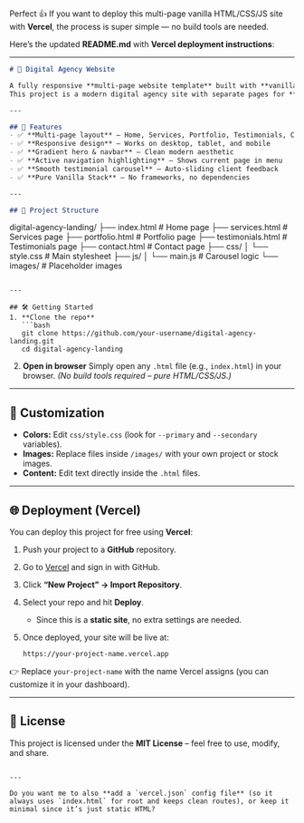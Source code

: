 Perfect 👍 If you want to deploy this multi-page vanilla HTML/CSS/JS site with **Vercel**, the process is super simple — no build tools are needed.

Here’s the updated **README.md** with **Vercel deployment instructions**:

---

```markdown
# 🚀 Digital Agency Website

A fully responsive **multi-page website template** built with **vanilla HTML, CSS, and JavaScript**.  
This project is a modern digital agency site with separate pages for **Home, Services, Portfolio, Testimonials, and Contact**.  

---

## 📂 Features
- ✅ **Multi-page layout** – Home, Services, Portfolio, Testimonials, Contact  
- ✅ **Responsive design** – Works on desktop, tablet, and mobile  
- ✅ **Gradient hero & navbar** – Clean modern aesthetic  
- ✅ **Active navigation highlighting** – Shows current page in menu  
- ✅ **Smooth testimonial carousel** – Auto-sliding client feedback  
- ✅ **Pure Vanilla Stack** – No frameworks, no dependencies  

---

## 📁 Project Structure
```

digital-agency-landing/
├── index.html         # Home page
├── services.html      # Services page
├── portfolio.html     # Portfolio page
├── testimonials.html  # Testimonials page
├── contact.html       # Contact page
├── css/
│     └── style.css    # Main stylesheet
├── js/
│     └── main.js      # Carousel logic
└── images/            # Placeholder images

````

---

## 🛠️ Getting Started
1. **Clone the repo**
   ```bash
   git clone https://github.com/your-username/digital-agency-landing.git
   cd digital-agency-landing
````

2. **Open in browser**
   Simply open any `.html` file (e.g., `index.html`) in your browser.
   *(No build tools required – pure HTML/CSS/JS.)*

---

## 🎨 Customization

* **Colors:** Edit `css/style.css` (look for `--primary` and `--secondary` variables).
* **Images:** Replace files inside `/images/` with your own project or stock images.
* **Content:** Edit text directly inside the `.html` files.

---

## 🌐 Deployment (Vercel)

You can deploy this project for free using **Vercel**:

1. Push your project to a **GitHub** repository.
2. Go to [Vercel](https://vercel.com/) and sign in with GitHub.
3. Click **“New Project” → Import Repository**.
4. Select your repo and hit **Deploy**.

   * Since this is a **static site**, no extra settings are needed.
5. Once deployed, your site will be live at:

   ```
   https://your-project-name.vercel.app
   ```

👉 Replace `your-project-name` with the name Vercel assigns (you can customize it in your dashboard).

---

## 📜 License

This project is licensed under the **MIT License** – feel free to use, modify, and share.

```

---

Do you want me to also **add a `vercel.json` config file** (so it always uses `index.html` for root and keeps clean routes), or keep it minimal since it’s just static HTML?
```
